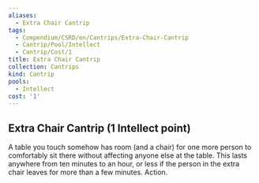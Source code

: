 ```yaml
---
aliases:
  - Extra Chair Cantrip
tags:
  - Compendium/CSRD/en/Cantrips/Extra-Chair-Cantrip
  - Cantrip/Pool/Intellect
  - Cantrip/Cost/1
title: Extra Chair Cantrip
collection: Cantrips
kind: Cantrip
pools:
  - Intellect
cost: '1'
---
```

## Extra Chair Cantrip  (1 Intellect point)
A table you touch somehow has room (and a chair) for one more person to comfortably sit there without affecting anyone else at the table. This lasts anywhere from ten minutes to an hour, or less if the person in the extra chair leaves for more than a few minutes. Action. 


